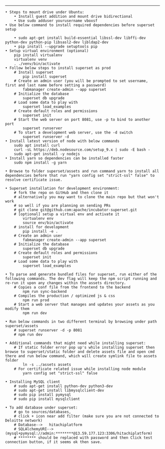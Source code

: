****************************************************************************************************
	• Steps to mount drive under Ubuntu:
		• Install guest addition and mount drive bidirectional
		• Use sudo adduser yourusername vboxsf
	• Use below command to install required dependencies before superset setup
		
		• sudo apt-get install build-essential libssl-dev libffi-dev python-dev python-pip libsasl2-dev libldap2-dev
		• pip install --upgrade setuptools pip
	• Setup virtual environment (optional)
		pip install virtualenv
		virtualenv venv
        . ./venv/bin/activate
	• Follow below steps to install superset as prod
		# Install superset
            pip install superset
		# Create an admin user (you will be prompted to set username, first and last name before setting a password)
            fabmanager create-admin --app superset
		# Initialize the database
            superset db upgrade
		# Load some data to play with
            superset load_examples
		# Create default roles and permissions
            superset init
		# Start the web server on port 8081, use -p to bind to another port
            superset runserver
		# To start a development web server, use the -d switch
            superset runserver -d
	• Install latest version of node with below commands
		sudo apt install curl
		curl -sL https://deb.nodesource.com/setup_9.x | sudo -E bash -
        sudo apt-get install -y nodejs
	• Install yarn so dependencies can be installed faster
		sudo npm install -g yarn
		
	• Browse to folder superset/assets and run command yarn to install all dependencies before that run "yarn config set "strict-ssl" false" to resolve certificate issue.

	• Superset installation for development environment:
		# fork the repo on GitHub and then clone it
        # alternatively you may want to clone the main repo but that won't work
        # so well if you are planning on sending PRs
        # git clone git@github.com:apache/incubator-superset.git
		# [optional] setup a virtual env and activate it
            virtualenv env
            source env/bin/activate
		# install for development
            pip install -e .
		# Create an admin user
            fabmanager create-admin --app superset
		# Initialize the database
            superset db upgrade
		# Create default roles and permissions
            superset init
		# Load some data to play with
            superset load_examples
	
	• To parse and generate bundled files for superset, run either of the following commands. The dev flag will keep the npm script running and re-run it upon any changes within the assets directory.
		# Copies a conf file from the frontend to the backend
            npm run sync-backend
		# Compiles the production / optimized js & css
            npm run prod
		# Start a web server that manages and updates your assets as you modify them
            npm run dev
		
	• Run below commands in two different terminal by browsing under path superset/assets
		# superset runserver -d -p 8081
        # npm run dev
		
	• Additional commands that might need while installing superset:
		# If static folder error pop up's while installing superset then browse to superset/static folder and delete assets file and open cmd there and run below command, which will create symlink file to assets folder
			ln -s ../assets assets
		# For certificate related issue while installing node module
			yarn config set "strict-ssl" false
	
	• Installing MySQL client
		# sudo apt-get install python-dev python3-dev
		# sudo apt-get install libmysqlclient-dev
		# sudo pip install pymysql
		# sudo pip install mysqlclient
	
	• To add database under superset:
	 	# go to sources/databases, 
		# click + icon near add filter (make sure you are not connected to Deloitte network)
		# Database-->	hitachiplatform
		# SQLAlchemyURI-->	(mysql+pymysql://admin:********@13.59.177.123:3306/hitachiplatform)
		# ******** should be replaced with password and then Click test connection button, if it seems ok then save.